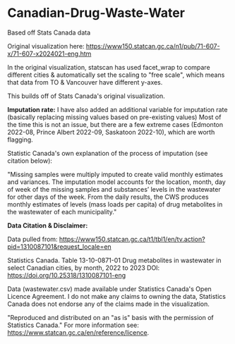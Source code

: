# Canadian-Drug-Waste-Water
Based off Stats Canada data

Original visualization here: https://www150.statcan.gc.ca/n1/pub/71-607-x/71-607-x2024021-eng.htm

In the original visualization, statscan has used facet_wrap to compare different cities & automatically set the scaling to "free scale", which means that data from TO & Vancouver have different y-axes.

This builds off of Stats Canada's original visualization. 

**Imputation rate:**
I have also added an additional variable for imputation rate (basically replacing missing values based on pre-existing values)
Most of the time this is not an issue, but there are a few extreme cases (Edmonton 2022-08, Prince Albert 2022-09, Saskatoon 2022-10), which are worth flagging.

Statistic Canada's own explanation of the process of imputation (see citation below):

"Missing samples were multiply imputed to create valid monthly estimates and variances. The imputation model accounts for the location, month, day of week of the missing samples and substances’ levels in the wastewater for other days of the week. From the daily results, the CWS produces monthly estimates of levels (mass loads per capita) of drug metabolites in the wastewater of each municipality."

**Data Citation & Disclaimer:**

Data pulled from: https://www150.statcan.gc.ca/t1/tbl1/en/tv.action?pid=1310087101&request_locale=en

Statistics Canada. Table 13-10-0871-01  Drug metabolites in wastewater in select Canadian cities, by month, 2022 to 2023
DOI: https://doi.org/10.25318/1310087101-eng

Data (wastewater.csv) made available under Statistics Canada's Open Licence Agreement. I do not make any claims to owning the data, Statistics Canada does not endorse any of the claims made in the visualization. 

"Reproduced and distributed on an "as is" basis with the permission of Statistics Canada." For more information see: https://www.statcan.gc.ca/en/reference/licence. 

